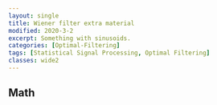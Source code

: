 ```yaml
---
layout: single
title: Wiener filter extra material
modified: 2020-3-2
excerpt: Something with sinusoids.
categories: [Optimal-Filtering]
tags: [Statistical Signal Processing, Optimal Filtering]
classes: wide2
---
```


## Math
